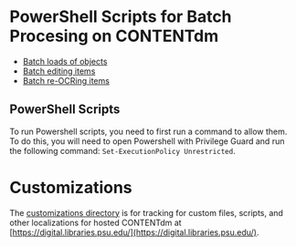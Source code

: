 # PowerShell Scripts for Batch Procesing on CONTENTdm

  * [Batch loads of objects](https://git.psu.edu/digipres/scripts/tree/master/contentdm/batchLoad)
  * [Batch editing items](https://git.psu.edu/digipres/scripts/tree/master/contentdm/batchEdit)
  * [Batch re-OCRing items](https://git.psu.edu/digipres/contentdm/tree/master/batchReOCR)

## PowerShell Scripts
To run Powershell scripts, you need to first run a command to allow them. To do this, you will need to open Powershell with Privilege Guard and run the following command: `Set-ExecutionPolicy Unrestricted`.

# Customizations

The [customizations directory](https://git.psu.edu/digipres/contentdm/tree/master/customizations) is for tracking for custom files, scripts, and other localizations for hosted CONTENTdm at [https://digital.libraries.psu.edu/](https://digital.libraries.psu.edu/).